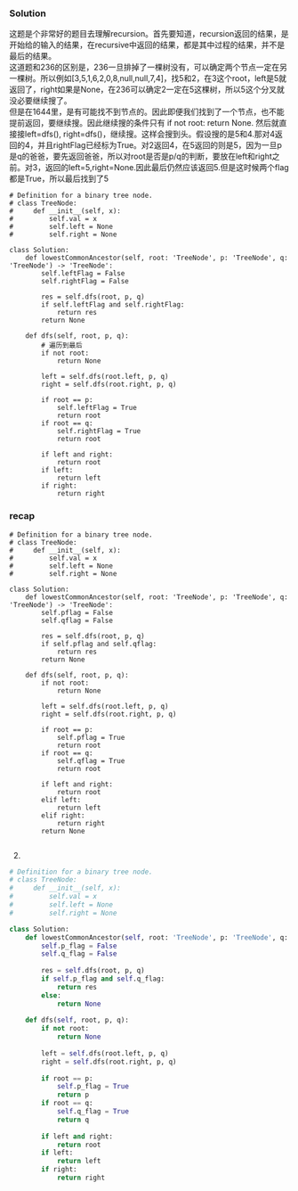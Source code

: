 ### Solution
这题是个非常好的题目去理解recursion。首先要知道，recursion返回的结果，是开始给的输入的结果，在recursive中返回的结果，都是其中过程的结果，并不是最后的结果。 <br />
这道题和236的区别是，236一旦排掉了一棵树没有，可以确定两个节点一定在另一棵树。所以例如[3,5,1,6,2,0,8,null,null,7,4]，找5和2，在3这个root，left是5就返回了，right如果是None，在236可以确定2一定在5这棵树，所以5这个分叉就没必要继续搜了。<br/>
但是在1644里，是有可能找不到节点的。因此即便我们找到了一个节点，也不能提前返回，要继续搜。因此继续搜的条件只有 if not root: return None. 然后就直接接left=dfs(), right=dfs()，继续搜。这样会搜到头。假设搜的是5和4.那对4返回的4，并且rightFlag已经标为True。对2返回4，在5返回的则是5，因为一旦p是q的爸爸，要先返回爸爸，所以对root是否是p/q的判断，要放在left和right之前。对3，返回的left=5,right=None.因此最后仍然应该返回5.但是这时候两个flag都是True，所以最后找到了5
```
# Definition for a binary tree node.
# class TreeNode:
#     def __init__(self, x):
#         self.val = x
#         self.left = None
#         self.right = None

class Solution:
    def lowestCommonAncestor(self, root: 'TreeNode', p: 'TreeNode', q: 'TreeNode') -> 'TreeNode':
        self.leftFlag = False
        self.rightFlag = False
        
        res = self.dfs(root, p, q)
        if self.leftFlag and self.rightFlag:
            return res
        return None
    
    def dfs(self, root, p, q):
        # 遍历到最后
        if not root:
            return None
        
        left = self.dfs(root.left, p, q)
        right = self.dfs(root.right, p, q)
        
        if root == p:
            self.leftFlag = True
            return root
        if root == q:
            self.rightFlag = True
            return root
        
        if left and right:
            return root
        if left:
            return left
        if right:
            return right
```

### recap
```
# Definition for a binary tree node.
# class TreeNode:
#     def __init__(self, x):
#         self.val = x
#         self.left = None
#         self.right = None

class Solution:
    def lowestCommonAncestor(self, root: 'TreeNode', p: 'TreeNode', q: 'TreeNode') -> 'TreeNode':
        self.pflag = False
        self.qflag = False
        
        res = self.dfs(root, p, q)
        if self.pflag and self.qflag:
            return res
        return None
    
    def dfs(self, root, p, q):
        if not root:
            return None
        
        left = self.dfs(root.left, p, q)
        right = self.dfs(root.right, p, q)
        
        if root == p:
            self.pflag = True
            return root
        if root == q:
            self.qflag = True
            return root
        
        if left and right:
            return root
        elif left:
            return left
        elif right:
            return right
        return None
        
```

2.
```python
# Definition for a binary tree node.
# class TreeNode:
#     def __init__(self, x):
#         self.val = x
#         self.left = None
#         self.right = None

class Solution:
    def lowestCommonAncestor(self, root: 'TreeNode', p: 'TreeNode', q: 'TreeNode') -> 'TreeNode':
        self.p_flag = False
        self.q_flag = False
        
        res = self.dfs(root, p, q)
        if self.p_flag and self.q_flag:
            return res
        else:
            return None
        
    def dfs(self, root, p, q):
        if not root:
            return None
        
        left = self.dfs(root.left, p, q)
        right = self.dfs(root.right, p, q)
        
        if root == p:
            self.p_flag = True
            return p
        if root == q:
            self.q_flag = True
            return q
        
        if left and right:
            return root
        if left:
            return left
        if right:
            return right
```
